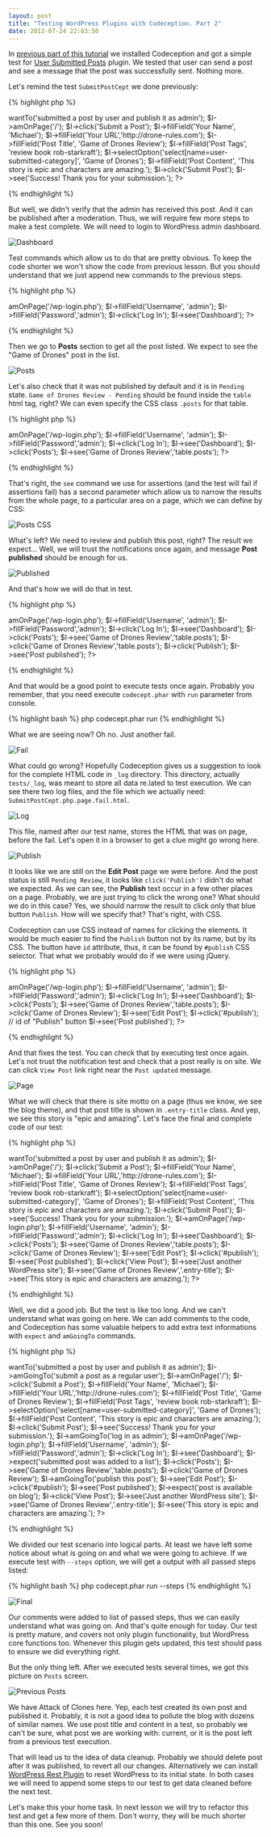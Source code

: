 ```yaml
---
layout: post
title: "Testing WordPress Plugins with Codeception. Part 2"
date: 2013-07-24 22:03:50
---
```


In [previous part of this tutorial](http://codeception.com/07-24-2013/testing-wordpress-plugins.html) we installed Codeception and got a simple test for [User Submitted Posts](http://wordpress.org/plugins/user-submitted-posts/) plugin. We tested that user can send a post and see a message that the post was successfully sent. Nothing more. 

Let's remind the test `SubmitPostCept` we done previously:

{% highlight php %}
<?php
$I = new WebGuy($scenario);
$I->wantTo('submitted a post by user and publish it as admin');
$I->amOnPage('/');
$I->click('Submit a Post');
$I->fillField('Your Name', 'Michael');
$I->fillField('Your URL','http://drone-rules.com');
$I->fillField('Post Title', 'Game of Drones Review');
$I->fillField('Post Tags', 'review book rob-starkraft');
$I->selectOption('select[name=user-submitted-category]', 'Game of Drones');
$I->fillField('Post Content', 'This story is epic and characters are amazing.');
$I->click('Submit Post');
$I->see('Success! Thank you for your submission.');
?>
{% endhighlight %}

But well, we didn't verify that the admin has received this post. And it can be published after a moderation.
Thus, we will require few more steps to make a test complete. We will need to login to WordPress admin dashboard.

![Dashboard](/images/wordpress/wp2_dashboard.png)

Test commands which allow us to do that are pretty obvious. To keep the code shorter we won't show the code from previous lesson. But you should understand that we just append new commands to the previous steps.

{% highlight php %}
<?php
$I->amOnPage('/wp-login.php');
$I->fillField('Username', 'admin');
$I->fillField('Password','admin');
$I->click('Log In');
$I->see('Dashboard');
?>
{% endhighlight %}

Then we go to **Posts** section to get all the post listed. We expect to see the "Game of Drones" post in the list. 

![Posts](/images/wordpress/wp2_posts.png)

Let's also check that it was not published by default and it is in `Pending` state. `Game of Drones Review - Pending` should be found inside the `table` html tag, right? We can even specify the CSS class `.posts` for that table.

{% highlight php %}
<?php
$I->amOnPage('/wp-login.php');
$I->fillField('Username', 'admin');
$I->fillField('Password','admin');
$I->click('Log In');
$I->see('Dashboard');
$I->click('Posts');
$I->see('Game of Drones Review','table.posts');
?>
{% endhighlight %}

That's right, the `see` command we use for assertions (and the test will fail if assertions fail) has a second parameter which allow us to narrow the results from the whole page, to a particular area on a page, which we can define by CSS:

![Posts CSS](/images/wordpress/wp2_posts_table_css.png)

What's left? We need to review and publish this post, right?
The result we expect... Well, we will trust the notifications once again, and message **Post published** should be enough for us.

![Published](/images/wordpress/wp2_published.png)

And that's how we will do that in test.

{% highlight php %}
<?php
$I->amOnPage('/wp-login.php');
$I->fillField('Username', 'admin');
$I->fillField('Password','admin');
$I->click('Log In');
$I->see('Dashboard');
$I->click('Posts');
$I->see('Game of Drones Review','table.posts');
$I->click('Game of Drones Review','table.posts');
$I->click('Publish');
$I->see('Post published');
?>
{% endhighlight %}

And that would be a good point to execute tests once again. Probably you remember, that you need execute `codecept.phar` with `run` parameter from console.

{% highlight bash %}
php codecept.phar run
{% endhighlight %}

What we are seeing now? Oh no. Just another fail.

![Fail](/images/wordpress/wp2_fail.png)

What could go wrong? Hopefully Codeception gives us a suggestion to look for the complete HTML code in `_log` directory. This directory, actually  `tests/_log`, was meant to store all data re.lated to test execution. We can see there two log files, and the file which we actually need: `SubmitPostCept.php.page.fail.html`.

![Log](/images/wordpress/wp2_log.png)

This file, named after our test name, stores the HTML that was on page, before the fail. Let's open it in a browser to get a clue might go wrong here.

![Publish](/images/wordpress/wp2_publish.png)

It looks like we are still on the **Edit Post** page we were before. And the post status is still `Pending Review`, it looks like `click('Publish')` didn't do what we expected. As we can see, the **Publish** text occur in a few other places on a page. Probably, we are just trying to click the wrong one? What should we do in this case? Yes, we should narrow the result to click only that blue button `Publish`. How will we specify that? That's right, with CSS.

Codeception can use CSS instead of names for clicking the elements. It would be much easier to find the `Publish` button not by its name, but by its CSS. The button have `id` attribute, thus, it can be found by `#publish` CSS selector. That what we probably would do if we were using jQuery.

{% highlight php %}
<?php
$I->amOnPage('/wp-login.php');
$I->fillField('Username', 'admin');
$I->fillField('Password','admin');
$I->click('Log In');
$I->see('Dashboard');
$I->click('Posts');
$I->see('Game of Drones Review','table.posts');
$I->click('Game of Drones Review');
$I->see('Edit Post');
$I->click('#publish'); // id of "Publish" button
$I->see('Post published');
?>
{% endhighlight %}

And that fixes the test. You can check that by executing test once again. Let's not trust the notification test and check that a post really is on site. We can click `View Post` link right near the `Post updated` message.

![Page](/images/wordpress/wp2_page.png)

What we will check that there is site motto on a page (thus we know, we see the blog theme),
and that post title is shown in `.entry-title` class. And yep, we see this story is "epic and amazing".
Let's face the final and complete code of our test:

{% highlight php %}
<?php
$I = new WebGuy($scenario);
$I->wantTo('submitted a post by user and publish it as admin');
$I->amOnPage('/');
$I->click('Submit a Post');
$I->fillField('Your Name', 'Michael');
$I->fillField('Your URL','http://drone-rules.com');
$I->fillField('Post Title', 'Game of Drones Review');
$I->fillField('Post Tags', 'review book rob-starkraft');
$I->selectOption('select[name=user-submitted-category]', 'Game of Drones');
$I->fillField('Post Content', 'This story is epic and characters are amazing.');
$I->click('Submit Post');
$I->see('Success! Thank you for your submission.');

$I->amOnPage('/wp-login.php');
$I->fillField('Username', 'admin');
$I->fillField('Password','admin');
$I->click('Log In');
$I->see('Dashboard');
$I->click('Posts');
$I->see('Game of Drones Review','table.posts');
$I->click('Game of Drones Review');
$I->see('Edit Post');
$I->click('#publish');
$I->see('Post published');
$I->click('View Post');
$I->see('Just another WordPress site');
$I->see('Game of Drones Review','.entry-title');
$I->see('This story is epic and characters are amazing.');
?>
{% endhighlight %}

Well, we did a good job. But the test is like too long. And we can't understand what was going on here.
We can add comments to the code, and Codeception has some valuable helpers to add extra text informations with `expect` and `amGoingTo` commands.

{% highlight php %}
<?php
$I = new WebGuy($scenario);
$I->wantTo('submitted a post by user and publish it as admin');

$I->amGoingTo('submit a post as a regular user');
$I->amOnPage('/');
$I->click('Submit a Post');
$I->fillField('Your Name', 'Michael');
$I->fillField('Your URL','http://drone-rules.com');
$I->fillField('Post Title', 'Game of Drones Review');
$I->fillField('Post Tags', 'review book rob-starkraft');
$I->selectOption('select[name=user-submitted-category]', 'Game of Drones');
$I->fillField('Post Content', 'This story is epic and characters are amazing.');
$I->click('Submit Post');
$I->see('Success! Thank you for your submission.');

$I->amGoingTo('log in as admin');
$I->amOnPage('/wp-login.php');
$I->fillField('Username', 'admin');
$I->fillField('Password','admin');
$I->click('Log In');
$I->see('Dashboard');

$I->expect('submitted post was added to a list');
$I->click('Posts');
$I->see('Game of Drones Review','table.posts');
$I->click('Game of Drones Review');

$I->amGoingTo('publish this post');
$I->see('Edit Post');
$I->click('#publish');
$I->see('Post published');

$I->expect('post is available on blog');
$I->click('View Post');
$I->see('Just another WordPress site');
$I->see('Game of Drones Review','.entry-title');
$I->see('This story is epic and characters are amazing.');
?>
{% endhighlight %}

We divided our test scenario into logical parts. At least we have left some notice about what is going on and what we were going to achieve. If we execute test with `--steps` option, we will get a output with all passed steps listed:

{% highlight bash %}
php codecept.phar run --steps
{% endhighlight %}

![Final](/images/wordpress/wp2_final.png)

Our comments were added to list of passed steps, thus we can easily understand what was going on.
And that's quite enough for today. Our test is pretty mature, and covers not only plugin functionality, but WordPress core functions too. Whenever this plugin gets updated, this test should pass to ensure we did everything right.

But the only thing left. After we executed tests several times, we got this picture on `Posts` screen.

![Previous Posts](/images/wordpress/wp2_trash.png)

We have Attack of Clones here. Yep, each test created its own post and published it. Probably, it is not a good idea to pollute the blog with dozens of similar names. We use post title and content in a test, so probably we can't be sure, what post we are working with: current, or it is the post left from a previous test execution. 

That will lead us to the idea of data cleanup. Probably we should delete post after it was published, to revert all our changes. Alternatively we can install [WordPress Rest Plugin](http://wordpress.org/plugins/wordpress-reset/) to reset WordPress to its initial state. In both cases we will need to append some steps to our test to get data cleaned before the next test.

Let's make this your home task. In next lesson we will try to refactor this test and get a few more of them. Don't worry, they will be much shorter than this one. See you soon!